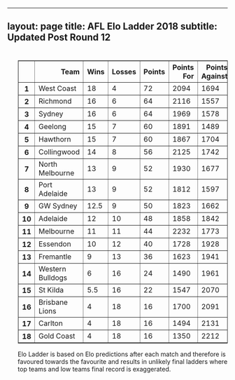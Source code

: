 
---
layout: page
title: AFL Elo Ladder 2018
subtitle: Updated Post Round 12
---
<ul class="ladder">
<div class="blurb">
  <h1></h1>
  <p>
      <table border="1" class="dataframe">   <thead>     <tr style="text-align: right;">       <th></th>       <th>Team</th>       <th>Wins</th>       <th>Losses</th>       <th>Points</th>       <th>Points For</th>       <th>Points Against</th>       <th>Percentage</th>     </tr>   </thead>   <tbody>     <tr>       <th>1</th>       <td>West Coast</td>       <td>18</td>       <td>4</td>       <td>72</td>       <td>2094</td>       <td>1694</td>       <td>123.613</td>     </tr>     <tr>       <th>2</th>       <td>Richmond</td>       <td>16</td>       <td>6</td>       <td>64</td>       <td>2116</td>       <td>1557</td>       <td>135.902</td>     </tr>     <tr>       <th>3</th>       <td>Sydney</td>       <td>16</td>       <td>6</td>       <td>64</td>       <td>1969</td>       <td>1578</td>       <td>124.778</td>     </tr>     <tr>       <th>4</th>       <td>Geelong</td>       <td>15</td>       <td>7</td>       <td>60</td>       <td>1891</td>       <td>1489</td>       <td>126.998</td>     </tr>     <tr>       <th>5</th>       <td>Hawthorn</td>       <td>15</td>       <td>7</td>       <td>60</td>       <td>1867</td>       <td>1704</td>       <td>109.566</td>     </tr>     <tr>       <th>6</th>       <td>Collingwood</td>       <td>14</td>       <td>8</td>       <td>56</td>       <td>2125</td>       <td>1742</td>       <td>121.986</td>     </tr>     <tr>       <th>7</th>       <td>North Melbourne</td>       <td>13</td>       <td>9</td>       <td>52</td>       <td>1930</td>       <td>1677</td>       <td>115.086</td>     </tr>     <tr>       <th>8</th>       <td>Port Adelaide</td>       <td>13</td>       <td>9</td>       <td>52</td>       <td>1812</td>       <td>1597</td>       <td>113.463</td>     </tr>     <tr>       <th>9</th>       <td>GW Sydney</td>       <td>12.5</td>       <td>9</td>       <td>50</td>       <td>1823</td>       <td>1662</td>       <td>109.687</td>     </tr>     <tr>       <th>10</th>       <td>Adelaide</td>       <td>12</td>       <td>10</td>       <td>48</td>       <td>1858</td>       <td>1842</td>       <td>100.869</td>     </tr>     <tr>       <th>11</th>       <td>Melbourne</td>       <td>11</td>       <td>11</td>       <td>44</td>       <td>2232</td>       <td>1773</td>       <td>125.888</td>     </tr>     <tr>       <th>12</th>       <td>Essendon</td>       <td>10</td>       <td>12</td>       <td>40</td>       <td>1728</td>       <td>1928</td>       <td>89.6266</td>     </tr>     <tr>       <th>13</th>       <td>Fremantle</td>       <td>9</td>       <td>13</td>       <td>36</td>       <td>1623</td>       <td>1941</td>       <td>83.6167</td>     </tr>     <tr>       <th>14</th>       <td>Western Bulldogs</td>       <td>6</td>       <td>16</td>       <td>24</td>       <td>1490</td>       <td>1961</td>       <td>75.9816</td>     </tr>     <tr>       <th>15</th>       <td>St Kilda</td>       <td>5.5</td>       <td>16</td>       <td>22</td>       <td>1547</td>       <td>2070</td>       <td>74.7343</td>     </tr>     <tr>       <th>16</th>       <td>Brisbane Lions</td>       <td>4</td>       <td>18</td>       <td>16</td>       <td>1700</td>       <td>2091</td>       <td>81.3008</td>     </tr>     <tr>       <th>17</th>       <td>Carlton</td>       <td>4</td>       <td>18</td>       <td>16</td>       <td>1494</td>       <td>2131</td>       <td>70.1079</td>     </tr>     <tr>       <th>18</th>       <td>Gold Coast</td>       <td>4</td>       <td>18</td>       <td>16</td>       <td>1350</td>       <td>2212</td>       <td>61.0307</td>     </tr>   </tbody> </table>
</p>
<p> Elo Ladder is based on Elo predictions after each match and therefore is favoured towards the favourite and results in unlikely final ladders where top teams and low teams final record is exaggerated.
</p>
</div><!-- /.blurb -->	
</ul>
